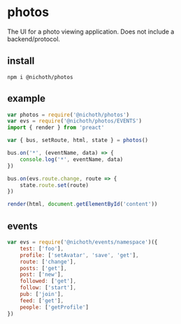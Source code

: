 # photos
The UI for a photo viewing application. Does not include a backend/protocol.

## install
```
npm i @nichoth/photos
```

## example

```js
var photos = require('@nichoth/photos')
var evs = require('@nichoth/photos/EVENTS')
import { render } from 'preact'

var { bus, setRoute, html, state } = photos()

bus.on('*', (eventName, data) => {
    console.log('*', eventName, data)
})

bus.on(evs.route.change, route => {
    state.route.set(route)
})

render(html, document.getElementById('content'))
```

## events

```js
var evs = require('@nichoth/events/namespace')({
    test: ['foo'],
    profile: ['setAvatar', 'save', 'get'],
    route: ['change'],
    posts: ['get'],
    post: ['new'],
    followed: ['get'],
    follow: ['start'],
    pub: ['join'],
    feed: ['get'],
    people: ['getProfile']
})
```
